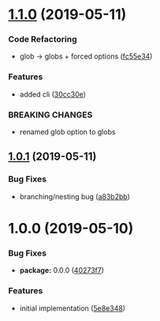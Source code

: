 # [1.1.0](https://github.com/AndrewLeedham/ascii-file-tree/compare/v1.0.1...v1.1.0) (2019-05-11)


### Code Refactoring

* glob -> globs + forced options ([fc55e34](https://github.com/AndrewLeedham/ascii-file-tree/commit/fc55e34))


### Features

* added cli ([30cc30e](https://github.com/AndrewLeedham/ascii-file-tree/commit/30cc30e))


### BREAKING CHANGES

* renamed glob option to globs

## [1.0.1](https://github.com/AndrewLeedham/ascii-file-tree/compare/v1.0.0...v1.0.1) (2019-05-11)


### Bug Fixes

* branching/nesting bug ([a83b2bb](https://github.com/AndrewLeedham/ascii-file-tree/commit/a83b2bb))

# 1.0.0 (2019-05-10)


### Bug Fixes

* **package:** 0.0.0 ([40273f7](https://github.com/AndrewLeedham/ascii-file-tree/commit/40273f7))


### Features

* initial implementation ([5e8e348](https://github.com/AndrewLeedham/ascii-file-tree/commit/5e8e348))
